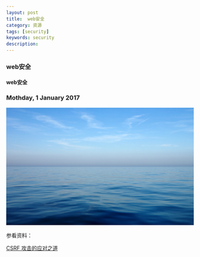 ```yaml
---
layout: post
title:  web安全
category: 资源
tags: [security]
keywords: security
description:
---
```


###  web安全

####  web安全

###  Mothday, 1 January 2017

![cassini](/../../assets/img/resource/2017/change.jpg)

参看资料：

[CSRF 攻击的应对之道](http://www.ibm.com/developerworks/cn/web/1102_niugang_csrf/)
